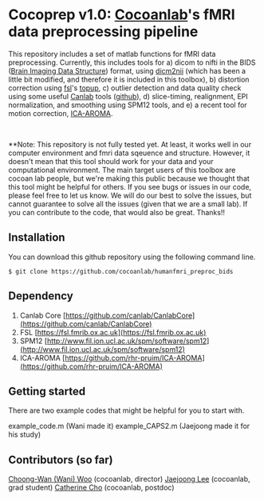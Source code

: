 # Cocoprep v1.0: [Cocoanlab](https://cocoanlab.github.io)'s fMRI data preprocessing pipeline

This repository includes a set of matlab functions for fMRI data preprocessing. Currently, this includes tools for a) dicom to nifti in the BIDS ([Brain Imaging Data Structure](http://bids.neuroimaging.io)) format, using [dicm2nii](https://www.mathworks.com/matlabcentral/fileexchange/42997-dicom-to-nifti-converter--nifti-tool-and-viewer) (which has been a little bit modified, and therefore it is included in this toolbox), b) distortion correction using [fsl](https://fsl.fmrib.ox.ac.uk)'s [topup](https://fsl.fmrib.ox.ac.uk/fsl/fslwiki/topup), c) outlier detection and data quality check using some useful [Canlab](http://wagerlab.colorado.edu/) tools ([github](https://github.com/canlab)), d) slice-timing, realignment, EPI normalization, and smoothing using SPM12 tools, and e) a recent tool for motion correction, [ICA-AROMA](https://github.com/rhr-pruim/ICA-AROMA).

<br>

**Note: This repository is not fully tested yet. At least, it works well in our computer environment and fmri data sqeuence and structure. However, it doesn't mean that this tool should work for your data and your computational environment. The main target users of this toolbox are cocoan lab people, but we're making this public because we thought that this tool might be helpful for others. If you see bugs or issues in our code, please feel free to let us know. We will do our best to solve the issues, but cannot guarantee to solve all the issues (given that we are a small lab). If you can contribute to the code, that would also be great. Thanks!!

## Installation
	
You can download this github repository using the following command line. 

	$ git clone https://github.com/cocoanlab/humanfmri_preproc_bids

## Dependency

1. Canlab Core [https://github.com/canlab/CanlabCore](https://github.com/canlab/CanlabCore)
2. FSL [https://fsl.fmrib.ox.ac.uk](https://fsl.fmrib.ox.ac.uk)
3. SPM12 [http://www.fil.ion.ucl.ac.uk/spm/software/spm12](http://www.fil.ion.ucl.ac.uk/spm/software/spm12)
4. ICA-AROMA [https://github.com/rhr-pruim/ICA-AROMA](https://github.com/rhr-pruim/ICA-AROMA)

## Getting started

There are two example codes that might be helpful for you to start with.

example\_code.m (Wani made it)
example\_CAPS2.m (Jaejoong made it for his study)


## Contributors (so far)

[Choong-Wan (Wani) Woo](https://github.com/wanirepo) (cocoanlab, director) 
[Jaejoong Lee](https://github.com/jaejoonglee92) (cocoanlab, grad student)
[Catherine Cho](https://github.com/naturalcici) (cocoanlab, postdoc)





